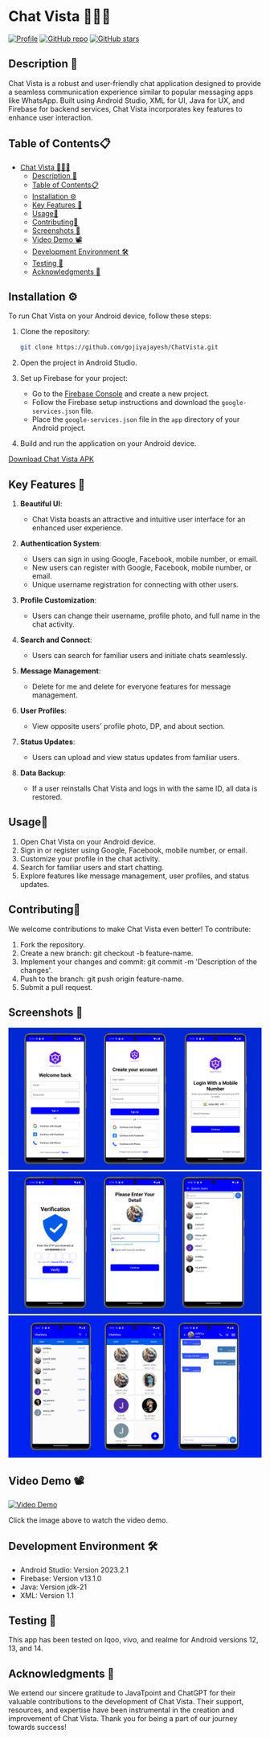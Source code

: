 # Chat Vista 🚀🌐📱

[![Profile](https://img.shields.io/badge/profile-gojiyajayesh-blue.svg)](https://github.com/gojiyajayesh)
[![GitHub repo](https://img.shields.io/github/issues/gojiyajayesh/ChatVista)](https://github.com/gojiyajayesh/ChatVista.git)
[![GitHub stars](https://img.shields.io/github/stars/gojiyajayesh/ChatVista)](https://github.com/gojiyajayesh/ChatVista/stargazers)

## Description 🚀

Chat Vista is a robust and user-friendly chat application designed to provide a seamless communication experience similar to popular messaging apps like WhatsApp. Built using Android Studio, XML for UI, Java for UX, and Firebase for backend services, Chat Vista incorporates key features to enhance user interaction.

## Table of Contents📋

- [Chat Vista 🚀🌐📱](#chat-vista-)
  - [Description 🚀](#description-)
  - [Table of Contents📋](#table-of-contents)
  - [Installation ⚙](#installation-)
  - [Key Features 🔑](#key-features-)
  - [Usage📲](#usage)
  - [Contributing🤝](#contributing)
  - [Screenshots 📸](#screenshots-)
  - [Video Demo 📽️](#video-demo-️)
  - [Development Environment 🛠](#development-environment-)
  - [Testing 🧪](#testing-)
  - [Acknowledgments 🙌](#acknowledgments-)


## Installation ⚙

To run Chat Vista on your Android device, follow these steps:

1. Clone the repository:

   ```bash
   git clone https://github.com/gojiyajayesh/ChatVista.git
   ```
2. Open the project in Android Studio.
3. Set up Firebase for your project:
   - Go to the [Firebase Console](https://console.firebase.google.com/) and create a new project.
   - Follow the Firebase setup instructions and download the `google-services.json` file.
   - Place the `google-services.json` file in the `app` directory of your Android project.
4. Build and run the application on your Android device.

[Download Chat Vista APK](https://github.com/gojiyajayesh/ChatVista/tree/main/ApkFile)

## Key Features 🔑

1. **Beautiful UI**:
   - Chat Vista boasts an attractive and intuitive user interface for an enhanced user experience.

2. **Authentication System**:
   - Users can sign in using Google, Facebook, mobile number, or email.
   - New users can register with Google, Facebook, mobile number, or email.
   - Unique username registration for connecting with other users.

3. **Profile Customization**:
   - Users can change their username, profile photo, and full name in the chat activity.

4. **Search and Connect**:
   - Users can search for familiar users and initiate chats seamlessly.

5. **Message Management**:
   - Delete for me and delete for everyone features for message management.

6. **User Profiles**:
   - View opposite users' profile photo, DP, and about section.

7. **Status Updates**:
   - Users can upload and view status updates from familiar users.

8. **Data Backup**:
   - If a user reinstalls Chat Vista and logs in with the same ID, all data is restored.


## Usage📲

1. Open Chat Vista on your Android device.
2. Sign in or register using Google, Facebook, mobile number, or email.
3. Customize your profile in the chat activity.
4. Search for familiar users and start chatting.
5. Explore features like message management, user profiles, and status updates.

## Contributing🤝

We welcome contributions to make Chat Vista even better! To contribute:

1. Fork the repository.
2. Create a new branch: git checkout -b feature-name.
3. Implement your changes and commit: git commit -m 'Description of the changes'.
4. Push to the branch: git push origin feature-name.
5. Submit a pull request.

## Screenshots 📸

<div class="slider">
  <div>
    <img src="Image/1.png" alt="Screenshot 1">
  </div>
  <div>
    <img src="Image/2.png" alt="Screenshot 2">
  </div>
  <div>
    <img src="Image/3.png" alt="Screenshot 3">
  </div>
</div>

## Video Demo 📽️

[![Video Demo](https://img.youtube.com/vi/LGaaCD9mXN8/0.jpg)](https://youtu.be/LGaaCD9mXN8)

Click the image above to watch the video demo.

## Development Environment 🛠

- Android Studio: Version 2023.2.1
- Firebase: Version v13.1.0
- Java: Version jdk-21
- XML: Version 1.1

## Testing 🧪

This app has been tested on Iqoo, vivo, and realme for Android versions 12, 13, and 14.

## Acknowledgments 🙌

We extend our sincere gratitude to JavaTpoint and ChatGPT for their valuable contributions to the development of Chat Vista. Their support, resources, and expertise have been instrumental in the creation and improvement of Chat Vista. Thank you for being a part of our journey towards success!
